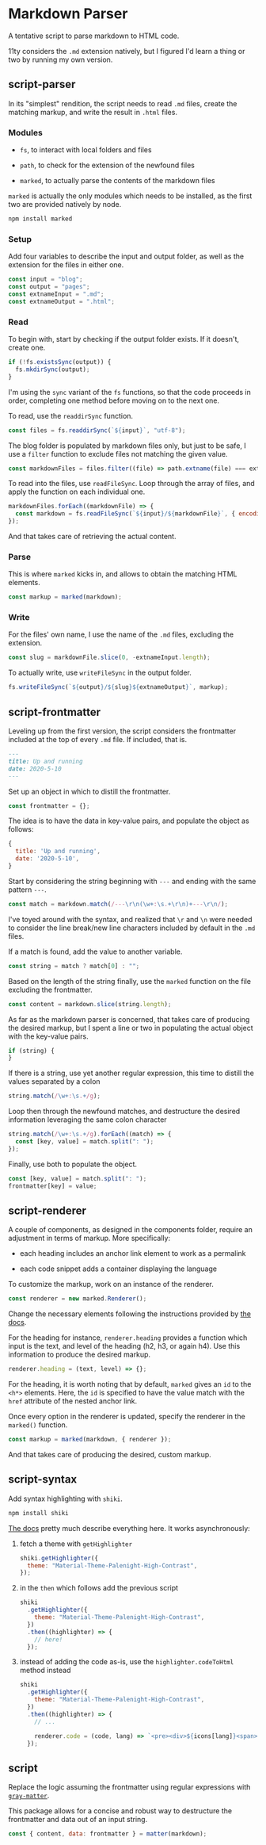 # Markdown Parser

A tentative script to parse markdown to HTML code.

11ty considers the `.md` extension natively, but I figured I'd learn a thing or two by running my own version.

## script-parser

In its "simplest" rendition, the script needs to read `.md` files, create the matching markup, and write the result in `.html` files.

### Modules

- `fs`, to interact with local folders and files

- `path`, to check for the extension of the newfound files

- `marked`, to actually parse the contents of the markdown files

`marked` is actually the only modules which needs to be installed, as the first two are provided natively by node.

```bash
npm install marked
```

### Setup

Add four variables to describe the input and output folder, as well as the extension for the files in either one.

```js
const input = "blog";
const output = "pages";
const extnameInput = ".md";
const extnameOutput = ".html";
```

### Read

To begin with, start by checking if the output folder exists. If it doesn't, create one.

```js
if (!fs.existsSync(output)) {
  fs.mkdirSync(output);
}
```

I'm using the `sync` variant of the `fs` functions, so that the code proceeds in order, completing one method before moving on to the next one.

To read, use the `readdirSync` function.

```js
const files = fs.readdirSync(`${input}`, "utf-8");
```

The blog folder is populated by markdown files only, but just to be safe, I use a `filter` function to exclude files not matching the given value.

```js
const markdownFiles = files.filter((file) => path.extname(file) === extnameInput);
```

To read into the files, use `readFileSync`. Loop through the array of files, and apply the function on each individual one.

```js
markdownFiles.forEach((markdownFile) => {
  const markdown = fs.readFileSync(`${input}/${markdownFile}`, { encoding: "utf-8" });
});
```

And that takes care of retrieving the actual content.

### Parse

This is where `marked` kicks in, and allows to obtain the matching HTML elements.

```js
const markup = marked(markdown);
```

### Write

For the files' own name, I use the name of the `.md` files, excluding the extension.

```js
const slug = markdownFile.slice(0, -extnameInput.length);
```

To actually write, use `writeFileSync` in the output folder.

```js
fs.writeFileSync(`${output}/${slug}${extnameOutput}`, markup);
```

## script-frontmatter

Leveling up from the first version, the script considers the frontmatter included at the top of every `.md` file. If included, that is.

```md
---
title: Up and running
date: 2020-5-10
---
```

Set up an object in which to distill the frontmatter.

```js
const frontmatter = {};
```

The idea is to have the data in key-value pairs, and populate the object as follows:

```js
{
  title: 'Up and running',
  date: '2020-5-10',
}
```

Start by considering the string beginning with `---` and ending with the same pattern `---`.

```js
const match = markdown.match(/---\r\n(\w+:\s.+\r\n)+---\r\n/);
```

I've toyed around with the syntax, and realized that `\r` and `\n` were needed to consider the line break/new line characters included by default in the `.md` files.

If a match is found, add the value to another variable.

```js
const string = match ? match[0] : "";
```

Based on the length of the string finally, use the `marked` function on the file excluding the frontmatter.

```js
const content = markdown.slice(string.length);
```

As far as the markdown parser is concerned, that takes care of producing the desired markup, but I spent a line or two in populating the actual object with the key-value pairs.

```js
if (string) {
}
```

If there is a string, use yet another regular expression, this time to distill the values separated by a colon

```js
string.match(/\w+:\s.+/g);
```

Loop then through the newfound matches, and destructure the desired information leveraging the same colon character

```js
string.match(/\w+:\s.+/g).forEach((match) => {
  const [key, value] = match.split(": ");
});
```

Finally, use both to populate the object.

```js
const [key, value] = match.split(": ");
frontmatter[key] = value;
```

## script-renderer

A couple of components, as designed in the components folder, require an adjustment in terms of markup. More specifically:

- each heading includes an anchor link element to work as a permalink

- each code snippet adds a container displaying the language

To customize the markup, work on an instance of the renderer.

```js
const renderer = new marked.Renderer();
```

Change the necessary elements following the instructions provided by [the docs](https://marked.js.org/#/USING_PRO.md#renderer).

For the heading for instance, `renderer.heading` provides a function which input is the text, and level of the heading (h2, h3, or again h4). Use this information to produce the desired markup.

```js
renderer.heading = (text, level) => {};
```

For the heading, it is worth noting that by default, `marked` gives an `id` to the `<h*>` elements. Here, the `id` is specified to have the value match with the `href` attribute of the nested anchor link.

Once every option in the renderer is updated, specify the renderer in the `marked()` function.

```js
const markup = marked(markdown, { renderer });
```

And that takes care of producing the desired, custom markup.

## script-syntax

Add syntax highlighting with `shiki`.

```bash
npm install shiki
```

[The docs](https://shiki.matsu.io/) pretty much describe everything here. It works asynchronously:

1. fetch a theme with `getHighlighter`

   ```js
   shiki.getHighlighter({
     theme: "Material-Theme-Palenight-High-Contrast",
   });
   ```

2. in the `then` which follows add the previous script

   ```js
   shiki
     .getHighlighter({
       theme: "Material-Theme-Palenight-High-Contrast",
     })
     .then((highlighter) => {
       // here!
     });
   ```

3. instead of adding the code as-is, use the `highlighter.codeToHtml` method instead

   ```js
   shiki
     .getHighlighter({
       theme: "Material-Theme-Palenight-High-Contrast",
     })
     .then((highlighter) => {
       // ...

       renderer.code = (code, lang) => `<pre><div>${icons[lang]}<span>${lang}</span></div>${highlighter.codeToHtml(code, lang)}</pre>`;
     });
   ```

## script

Replace the logic assuming the frontmatter using regular expressions with [`gray-matter`](https://www.npmjs.com/package/gray-matter).

This package allows for a concise and robust way to destructure the frontmatter and data out of an input string.

```js
const { content, data: frontmatter } = matter(markdown);
```
